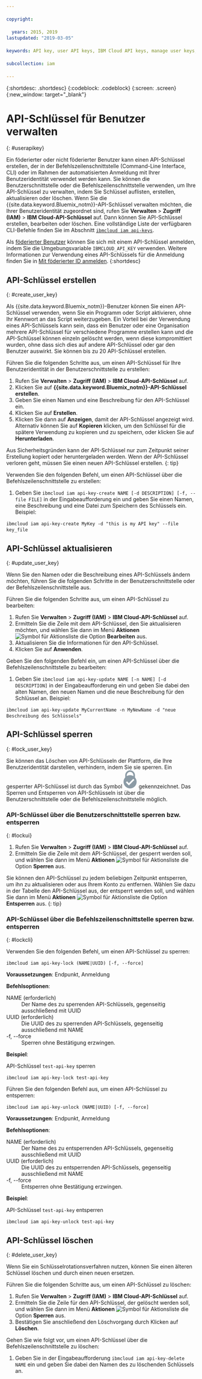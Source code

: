 ```yaml
---

copyright:

  years: 2015, 2019
lastupdated: "2019-03-05"

keywords: API key, user API keys, IBM Cloud API keys, manage user keys, create API key

subcollection: iam

---
```


{:shortdesc: .shortdesc}
{:codeblock: .codeblock}
{:screen: .screen}
{:new_window: target="_blank"}

# API-Schlüssel für Benutzer verwalten
{: #userapikey}

Ein föderierter oder nicht föderierter Benutzer kann einen API-Schlüssel erstellen, der in der Befehlszeilenschnittstelle (Command-Line Interface, CLI) oder im Rahmen der automatisierten Anmeldung mit Ihrer Benutzeridentität verwendet werden kann. Sie können die Benutzerschnittstelle oder die Befehlszeilenschnittstelle verwenden, um Ihre API-Schlüssel zu verwalten, indem Sie Schlüssel auflisten, erstellen, aktualisieren oder löschen. Wenn Sie die {{site.data.keyword.Bluemix_notm}}-API-Schlüssel verwalten möchten, die Ihrer Benutzeridentität zugeordnet sind, rufen Sie **Verwalten** &gt; **Zugriff (IAM)** &gt; **IBM Cloud-API-Schlüssel** auf. Dann können Sie API-Schlüssel erstellen, bearbeiten oder löschen. Eine vollständige Liste der verfügbaren CLI-Befehle finden Sie im Abschnitt [`ibmcloud iam api-keys`](/docs/cli/reference/ibmcloud?topic=cloud-cli-ibmcloud_commands_iam#ibmcloud_iam_api_keys).

Als [föderierter Benutzer](/docs/account?topic=account-signup#signup) können Sie sich mit einem API-Schlüssel anmelden, indem Sie die Umgebungsvariable `IBMCLOUD_API_KEY` verwenden. Weitere Informationen zur Verwendung eines API-Schlüssels für die Anmeldung finden Sie in [Mit föderierter ID anmelden](/docs/iam?topic=iam-federated_id#federated_id).
{:shortdesc}

## API-Schlüssel erstellen
{: #create_user_key}

Als {{site.data.keyword.Bluemix_notm}}-Benutzer können Sie einen API-Schlüssel verwenden, wenn Sie ein Programm oder Script aktivieren, ohne Ihr Kennwort an das Script weiterzugeben. Ein Vorteil bei der Verwendung eines API-Schlüssels kann sein, dass ein Benutzer oder eine Organisation mehrere API-Schlüssel für verschiedene Programme erstellen kann und die API-Schlüssel können einzeln gelöscht werden, wenn diese kompromittiert wurden, ohne dass sich dies auf andere API-Schlüssel oder gar den Benutzer auswirkt. Sie können bis zu 20 API-Schlüssel erstellen.

Führen Sie die folgenden Schritte aus, um einen API-Schlüssel für Ihre Benutzeridentität in der Benutzerschnittstelle zu erstellen:

1. Rufen Sie **Verwalten** &gt; **Zugriff (IAM)** &gt; **IBM Cloud-API-Schlüssel** auf.
2. Klicken Sie auf **{{site.data.keyword.Bluemix_notm}}-API-Schlüssel erstellen**.
3. Geben Sie einen Namen und eine Beschreibung für den API-Schlüssel ein.
4. Klicken Sie auf **Erstellen**.
5. Klicken Sie dann auf **Anzeigen**, damit der API-Schlüssel angezeigt wird. Alternativ können Sie auf **Kopieren** klicken, um den Schlüssel für die spätere Verwendung zu kopieren und zu speichern, oder klicken Sie auf **Herunterladen**.

Aus Sicherheitsgründen kann der API-Schlüssel nur zum Zeitpunkt seiner Erstellung kopiert oder heruntergeladen werden. Wenn der API-Schlüssel verloren geht, müssen Sie einen neuen API-Schlüssel erstellen.
{: tip}

Verwenden Sie den folgenden Befehl, um einen API-Schlüssel über die Befehlszeilenschnittstelle zu erstellen:

1. Geben Sie `ibmcloud iam api-key-create NAME [-d DESCRIPTION] [-f, --file FILE]` in der Eingabeaufforderung ein und geben Sie einen Namen, eine Beschreibung und eine Datei zum Speichern des Schlüssels ein. Beispiel:

```
ibmcloud iam api-key-create MyKey -d "this is my API key" --file key_file
```


## API-Schlüssel aktualisieren
{: #update_user_key}

Wenn Sie den Namen oder die Beschreibung eines API-Schlüssels ändern möchten, führen Sie die folgenden Schritte in der Benutzerschnittstelle oder der Befehlszeilenschnittstelle aus.

Führen Sie die folgenden Schritte aus, um einen API-Schlüssel zu bearbeiten:

1. Rufen Sie **Verwalten** &gt; **Zugriff (IAM)** &gt; **IBM Cloud-API-Schlüssel** auf.
2. Ermitteln Sie die Zeile mit dem API-Schlüssel, den Sie aktualisieren möchten, und wählen Sie dann im Menü **Aktionen** ![Symbol für Aktionsliste](../icons/action-menu-icon.svg) die Option **Bearbeiten** aus.
3. Aktualisieren Sie die Informationen für den API-Schlüssel.
4. Klicken Sie auf **Anwenden**.

Geben Sie den folgenden Befehl ein, um einen API-Schlüssel über die Befehlszeilenschnittstelle zu bearbeiten:

1. Geben Sie `ibmcloud iam api-key-update NAME [-n NAME] [-d DESCRIPTION]` in der Eingabeaufforderung ein und geben Sie dabei den alten Namen, den neuen Namen und die neue Beschreibung für den Schlüssel an. Beispiel:

```
ibmcloud iam api-key-update MyCurrentName -n MyNewName -d "neue Beschreibung des Schlüssels"
```

## API-Schlüssel sperren
{: #lock_user_key}

Sie können das Löschen von API-Schlüsseln der Plattform, die Ihre Benutzeridentität darstellen, verhindern, indem Sie sie sperren. Ein gesperrter API-Schlüssel ist durch das Symbol ![Sperrsymbol](images/locked.svg "Gesperrt") gekennzeichnet. Das Sperren und Entsperren von API-Schlüsseln ist über die Benutzerschnittstelle oder die Befehlszeilenschnittstelle möglich.

### API-Schlüssel über die Benutzerschnittstelle sperren bzw. entsperren
{: #lockui}

1. Rufen Sie **Verwalten** &gt; **Zugriff (IAM)** &gt; **IBM Cloud-API-Schlüssel** auf.
2. Ermitteln Sie die Zeile mit dem API-Schlüssel, der gesperrt werden soll, und wählen Sie dann im Menü **Aktionen** ![Symbol für Aktionsliste](../icons/action-menu-icon.svg) die Option **Sperren** aus.

Sie können den API-Schlüssel zu jedem beliebigen Zeitpunkt entsperren, um ihn zu aktualisieren oder aus Ihrem Konto zu entfernen. Wählen Sie dazu in der Tabelle den API-Schlüssel aus, der entsperrt werden soll, und wählen Sie dann im Menü **Aktionen** ![Symbol für Aktionsliste](../icons/action-menu-icon.svg) die Option **Entsperren** aus.
{: tip}

### API-Schlüssel über die Befehlszeilenschnittstelle sperren bzw. entsperren
{: #lockcli}

Verwenden Sie den folgenden Befehl, um einen API-Schlüssel zu sperren:

```
ibmcloud iam api-key-lock (NAME|UUID) [-f, --force]
```

<strong>Voraussetzungen</strong>: Endpunkt, Anmeldung

<strong>Befehlsoptionen</strong>:
<dl>
<dt>NAME (erforderlich)</dt>
<dd>Der Name des zu sperrenden API-Schlüssels, gegenseitig ausschließend mit UUID</dd>
<dt>UUID (erforderlich)</dt>
<dd>Die UUID des zu sperrenden API-Schlüssels, gegenseitig ausschließend mit NAME</dd>
<dt>-f, --force</dt>
<dd>Sperren ohne Bestätigung erzwingen.</dd>
</dl>

<strong>Beispiel</strong>:

API-Schlüssel `test-api-key` sperren

```
ibmcloud iam api-key-lock test-api-key
```

Führen Sie den folgenden Befehl aus, um einen API-Schlüssel zu entsperren:

```
ibmcloud iam api-key-unlock (NAME|UUID) [-f, --force]
```

<strong>Voraussetzungen</strong>: Endpunkt, Anmeldung

<strong>Befehlsoptionen</strong>:
<dl>
<dt>NAME (erforderlich)</dt>
<dd>Der Name des zu entsperrenden API-Schlüssels, gegenseitig ausschließend mit UUID</dd>
<dt>UUID (erforderlich)</dt>
<dd>Die UUID des zu entsperrenden API-Schlüssels, gegenseitig ausschließend mit NAME</dd>
<dt>-f, --force</dt>
<dd>Entsperren ohne Bestätigung erzwingen.</dd>
</dl>

<strong>Beispiel</strong>:

API-Schlüssel `test-api-key` entsperren

```
ibmcloud iam api-key-unlock test-api-key
```


## API-Schlüssel löschen
{: #delete_user_key}

Wenn Sie ein Schlüsselrotationsverfahren nutzen, können Sie einen älteren Schlüssel löschen und durch einen neuen ersetzen.

Führen Sie die folgenden Schritte aus, um einen API-Schlüssel zu löschen:

1. Rufen Sie **Verwalten** &gt; **Zugriff (IAM)** &gt; **IBM Cloud-API-Schlüssel** auf.
2. Ermitteln Sie die Zeile für den API-Schlüssel, der gelöscht werden soll, und wählen Sie dann im Menü **Aktionen** ![Symbol für Aktionsliste](../icons/action-menu-icon.svg) die Option **Sperren** aus.
3. Bestätigen Sie anschließend den Löschvorgang durch Klicken auf **Löschen**.

Gehen Sie wie folgt vor, um einen API-Schlüssel über die Befehlszeilenschnittstelle zu löschen:
1. Geben Sie in der Eingabeaufforderung `ibmcloud iam api-key-delete NAME` ein und geben Sie dabei den Namen des zu löschenden Schlüssels an.
